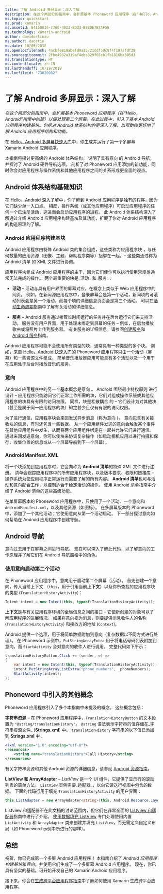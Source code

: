 ```yaml
---
title: 了解 Android 多屏显示：深入了解
description: 在这个两部分的指南中，会扩展基本 Phoneword 应用程序（在“Hello，Android”指南中创建）以便处理第二个屏幕。 在此过程中，引入了基本 Android 应用程序构建基块。 对 Android 体系结构的更深入了解包括在内，以帮助你更好地了解 Android 应用程序结构和功能。
ms.topic: quickstart
ms.prod: xamarin
ms.assetid: E4150036-7760-4023-BD33-B7BDE7B7AF5B
ms.technology: xamarin-android
author: davidortinau
ms.author: daortin
ms.date: 10/05/2018
ms.openlocfilehash: 4acbfe810abefd9a25721ddf59c9f4f197afdf28
ms.sourcegitcommit: 2fbe4932a319af4ebc829f65eb1fb1816ba305d3
ms.translationtype: HT
ms.contentlocale: zh-CN
ms.lasthandoff: 10/29/2019
ms.locfileid: "73020982"
---
```

# <a name="hello-android-multiscreen-deep-dive"></a>了解 Android 多屏显示：深入了解

_在这个两部分的指南中，会扩展基本 Phoneword 应用程序（在“Hello，Android”指南中创建）以便处理第二个屏幕。在此过程中，引入了基本 Android 应用程序构建基块。包括对 Android 体系结构的更深入了解，以帮助你更好地了解 Android 应用程序结构和功能。_

在 [Hello，Android 多屏幕快速入门](~/android/get-started/hello-android-multiscreen/hello-android-multiscreen-quickstart.md)中，你生成并运行了第一个多屏幕 Xamarin.Android 应用程序。

本指南将探讨更高级的 Android 体系结构。 说明了具有意向  的 Android 导航，并探讨了 Android 硬件导航选项。 剖析了对 Phoneword 应用添加的新功能，同时你会对应用程序与操作系统和其他应用程序之间的关系形成更全面的观点。

## <a name="android-architecture-basics"></a>Android 体系结构基础知识

在 [Hello，Android 深入了解](~/android/get-started/hello-android/hello-android-deepdive.md)中，你了解到 Android 应用程序是独有的程序，因为它们缺少单一入口点。 相反，操作系统（或其他应用程序）可启动应用程序的任何一个已注册活动，这进而会启动应用程序的进程。 此 Android 体系结构深入了解通过介绍 Android 应用程序构建基块及其功能，扩展了你对 Android 应用程序的构造原理的了解。

### <a name="android-application-building-blocks"></a>Android 应用程序构建基块

Android 应用程序由特殊 Android 类的集合组成，这些类称为应用程序块  ，与任何数量的应用资源（图像、主题、帮助程序类等）捆绑在一起。&ndash; 这些类通过称为 Android 清单  的 XML 文件进行协调。

应用程序块组成 Android 应用程序的主干，因为它们使你可以执行使用常规类通常无法完成的操作。 两个最重要的块是_活动_ 和_服务_：

- **活动** &ndash; 活动与具有用户界面的屏幕对应，在概念上类似于 Web 应用程序中的网页。 例如，在新闻源应用程序中，登录屏幕会是第一个活动，新闻项的可滚动列表会是另一个活动，而每个项的详细信息页面会是第三个活动。 可以在[活动生命周期](~/android/app-fundamentals/activity-lifecycle/index.md)指南中了解有关活动的详细信息。

- **服务** &ndash; Android 服务通过接管长时间运行的任务并在后台运行它们来支持活动。 服务没有用户界面，用于处理未绑定到屏幕的任务 &ndash; 例如，在后台播放歌曲或将照片上传到服务器。 有关服务的详细信息，请参阅[创建服务](~/android/app-fundamentals/services/index.md)和 [Android 服务](~/android/app-fundamentals/services/index.md)指南。

Android 应用程序可能不会使用所有类型的块，通常具有一种类型的多个块。 例如，来自 [Hello，Android 快速入门](~/android/get-started/hello-android/hello-android-quickstart.md)的 Phoneword 应用程序只由一个活动（屏幕）和一些资源文件组成。 简单音乐播放器应用可能具有多个活动以及一个用于在应用处于后台时播放音乐的服务。

### <a name="intents"></a>意向

Android 应用程序中的另一个基本概念是意向  。
Android 围绕最小特权原则  进行设计 &ndash; 应用程序只能访问它们正常工作所需的块，它们对组成操作系统或其他应用程序的块具有有限的访问权限。 同样，块是松散耦合  的 &ndash; 它们设计为对其他块（甚至是属于同一应用程序的块）知之甚少且仅有有限的访问权限。

为了进行通信，应用程序块会来回发送异步消息（称为意向  ）。 意向包含有关接收块的信息，有时还包含一些数据。 从一个应用组件发送的意向会触发某个事件在其他应用组件中发生，从而将两个应用组件绑定在一起并允许它们进行通信。 通过来回发送意向，你可以使块来协调复杂操作（如启动相机应用以进行拍摄和保存、收集位置的信息或从一个屏幕导航到下一个屏幕）。

### <a name="androidmanifestxml"></a>AndroidManifest.XML

将一个块添加到应用程序时，它会向称为 **Android 清单**的特殊 XML 文件进行注册。 清单会跟踪应用程序中的所有应用程序块，以及版本要求、权限和链接库 &ndash; 操作系统为使应用程序正常运行而需要了解的所有内容。 **Android 清单**也可与活动和意向配合工作，以控制适合于给定活动的操作。 [使用 Android 清单](~/android/platform/android-manifest.md)指南中介绍了 Android 清单的这些高级功能。

在单屏幕版本的 Phoneword 应用程序中，只使用了一个活动、一个意向和 `AndroidManifest.xml`，以及其他资源（如图标）。 在多屏幕版本的 Phoneword 中，添加了一个其他活动；它使用意向从第一个活动启动。 下一部分探讨意向如何帮助在 Android 应用程序中创建导航。

## <a name="android-navigation"></a>Android 导航

意向过去用于在屏幕之间进行导航。 现在可以深入了解此代码，以了解意向的工作原理并了解它们在 Android 导航窗格中的角色。

### <a name="launching-a-second-activity-with-an-intent"></a>使用意向启动第二个活动

在 Phoneword 应用程序中，意向用于启动第二个屏幕（活动）。 首先创建一个意向，传入当前上下文  （`this`，用于引用当前**上下文**）以及你所查找的应用程序块的类型 (`TranslationHistoryActivity`)：

```csharp
Intent intent = new Intent(this, typeof(TranslationHistoryActivity));
```

**上下文**是与有关应用程序环境的全局信息之间的接口 &ndash; 它使新创建的对象可以了解应用程序的进展情况。 如果将意向视为消息，则要提供消息收件人的名称 (`TranslationHistoryActivity`) 和接收方的地址 (`Context`)。

Android 提供一个选项，用于将简单数据附加到意向（复杂数据以不同方式进行处理）。 在 Phoneword 示例中，`PutStringArrayExtra` 用于将电话号码列表附加到意向，而 `StartActivity` 会对意向的收件人进行调用。 完整代码如下所示：

```csharp
translationHistoryButton.Click += (sender, e) =>
{
    var intent = new Intent(this, typeof(TranslationHistoryActivity));
    intent.PutStringArrayListExtra("phone_numbers", _phoneNumbers);
    StartActivity(intent);
};
```

## <a name="additional-concepts-introduced-in-phoneword"></a>Phoneword 中引入的其他概念

Phoneword 应用程序引入了多个本指南中未提及的概念。 这些概念包括：

**字符串资源** &ndash; 在 Phoneword 应用程序中，`TranslationHistoryButton` 的文本设置为 `"@string/translationHistory"`。 `@string` 语法表示字符串的值存储在_字符串资源文件_ (**Strings.xml**) 中。 `translationHistory` 字符串的以下值已添加到 **Strings.xml** 中：

```xml
<?xml version="1.0" encoding="utf-8"?>
<resources>
    <string name="translationHistory">Call History</string>
</resources>
```

有关字符串资源和其他 Android 资源的详细信息，请参阅 [Android 资源指南](~/android/app-fundamentals/resources-in-android/index.md)。

**ListView 和 ArrayAdapter** &ndash; _ListView_ 是一个 UI 组件，它提供了显示行的滚动列表的简单方法。 `ListView` 实例需要_适配器_，以向它馈送行视图中包含的数据。 下面的代码行用于填充 `TranslationHistoryActivity` 的用户界面：

```csharp
this.ListAdapter = new ArrayAdapter<string>(this, Android.Resource.Layout.SimpleListItem1, phoneNumbers);
```

Listview 和适配器不在此文档的讨论范围内，但它们在非常全面的 [Listview 和适配器](~/android/user-interface/layouts/list-view/index.md)指南中进行了介绍。
[使用数据填充 ListView](~/android/user-interface/layouts/list-view/populating.md) 专门处理使用内置 `ListActivity` 和 `ArrayAdapter` 类来创建并填充 `ListView`，而无需定义自定义布局（如 Phoneword 示例中所进行的那样）。

## <a name="summary"></a>总结

祝贺，你已完成第一个多屏 Android 应用程序！ 本指南介绍了 *Android 应用程序构建基块*和*意向*，并使用它们生成了一个多屏幕 Android 应用程序。 现在，你已具有坚实的基础，可开始开发自己的 Xamarin.Android 应用程序。

接下来，你会在[生成跨平台应用程序指南](~/cross-platform/app-fundamentals/building-cross-platform-applications/index.md)中了解如何使用 Xamarin 生成跨平台应用程序。
